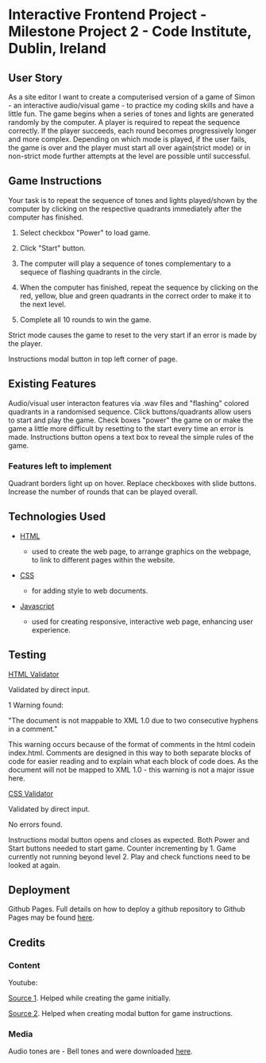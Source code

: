 # Interactive Frontend Project - Milestone Project 2 - Code Institute, Dublin, Ireland

## User Story
As a site editor I want to create a computerised version of a game of Simon - an interactive audio/visual game - to practice my coding skills and have a little fun. 
The game begins when a series of tones and lights are generated randomly by the computer.
A player is required to repeat the sequence correctly. 
If the player succeeds, each round becomes progressively longer and more complex.
Depending on which mode is played, if the user fails, the game is over and the player must start all over again(strict mode) or in non-strict mode
further attempts at the level are possible until successful.

## Game Instructions

Your task is to repeat the sequence of tones and lights played/shown by the computer 
by clicking on the respective quadrants immediately after the computer has finished.

1. Select checkbox "Power" to load game.

1. Click "Start" button.

1. The computer will play a sequence of tones complementary to a sequece of flashing quadrants in the circle.

1. When the computer has finished, repeat the sequence by clicking on the red, yellow, blue and green quadrants 
in the correct order to make it to the next level.

1. Complete all 10 rounds to win the game.

Strict mode causes the game to reset to the very start if an error is made by the player.

Instructions modal button in top left corner of page.

## Existing Features

Audio/visual user interacton features via .wav files and "flashing" colored quadrants in a randomised sequence.
Click buttons/quadrants allow users to start and play the game. Check boxes "power" the game on or 
make the game a little more difficult by resetting to the start every time an error is made.
Instructions button opens a text box to reveal the simple rules of the game.


### Features left to implement
Quadrant borders light up on hover.
Replace checkboxes with slide buttons.
Increase the number of rounds that can be played overall.

## Technologies Used

* [HTML](https://html.spec.whatwg.org/)
    * used to create the web page, to arrange graphics on the webpage, 
    to link to different pages within the website.

* [CSS](https://www.w3.org/Style/CSS/Overview.en.html)
    * for adding style to web documents.

* [Javascript](https://www.javascript.com/)
    * used for creating responsive, interactive web page, enhancing user experience.

## Testing

[HTML Validator](https://validator.w3.org/nu/#textarea)

Validated by direct input.

1 Warning found: 

"The document is not mappable to XML 1.0 due to two consecutive hyphens in a comment."

This warning occurs because of the format of comments in the html codein index.html.
Comments are designed in this way to both separate blocks of code for easier reading and to explain what each block of code does.
As the document will not be mapped to XML 1.0 - this warning is not a major issue here.


[CSS Validator](https://jigsaw.w3.org/css-validator/)

Validated by direct input.

No errors found.



Instructions modal button opens and closes as expected.
Both Power and Start buttons needed to start game.
Counter incrementing by 1.
Game currently not running beyond level 2. Play and check functions need to be looked at again.

## Deployment

Github Pages. Full details on how to deploy a github repository to Github Pages may be found [here](https://help.github.com/en/github/working-with-github-pages/creating-a-github-pages-site).

## Credits

### Content

Youtube: 

[Source 1](https://www.youtube.com/watch?v=n_ec3eowFLQ). Helped while creating the game initially.

[Source 2](https://www.youtube.com/watch?v=6ophW7Ask_0). Helped when creating modal button for game instructions.

### Media

Audio tones are - Bell tones and were downloaded [here](https://freesound.org/).


